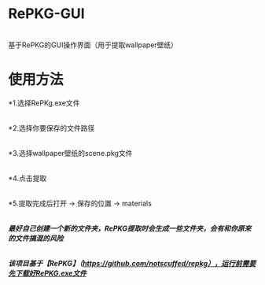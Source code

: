 # RePKG-GUI
\
基于RePKG的GUI操作界面（用于提取wallpaper壁纸）  


# 使用方法
*1.选择RePKg.exe文件

\
*2.选择你要保存的文件路径

\
*3.选择wallpaper壁纸的scene.pkg文件

\
*4.点击提取

\
*5.提取完成后打开  ->  保存的位置  ->  materials

\
***最好自己创建一个新的文件夹，RePKG提取时会生成一些文件夹，会有和你原来的文件搞混的风险***

\
***该项目基于【RePKG】（https://github.com/notscuffed/repkg），运行前需要先下载好RePKG.exe文件***
